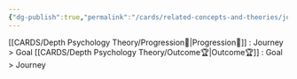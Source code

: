 ```yaml
---
{"dg-publish":true,"permalink":"/cards/related-concepts-and-theories/journey/","noteIcon":"1","created":"2023-01-12T14:17:45.456+01:00","updated":"2023-04-25T11:19:50.250+02:00"}
---
```



[[CARDS/Depth Psychology Theory/Progression🏃\|Progression🏃]] : Journey > Goal
[[CARDS/Depth Psychology Theory/Outcome🏆\|Outcome🏆]] : Goal > Journey